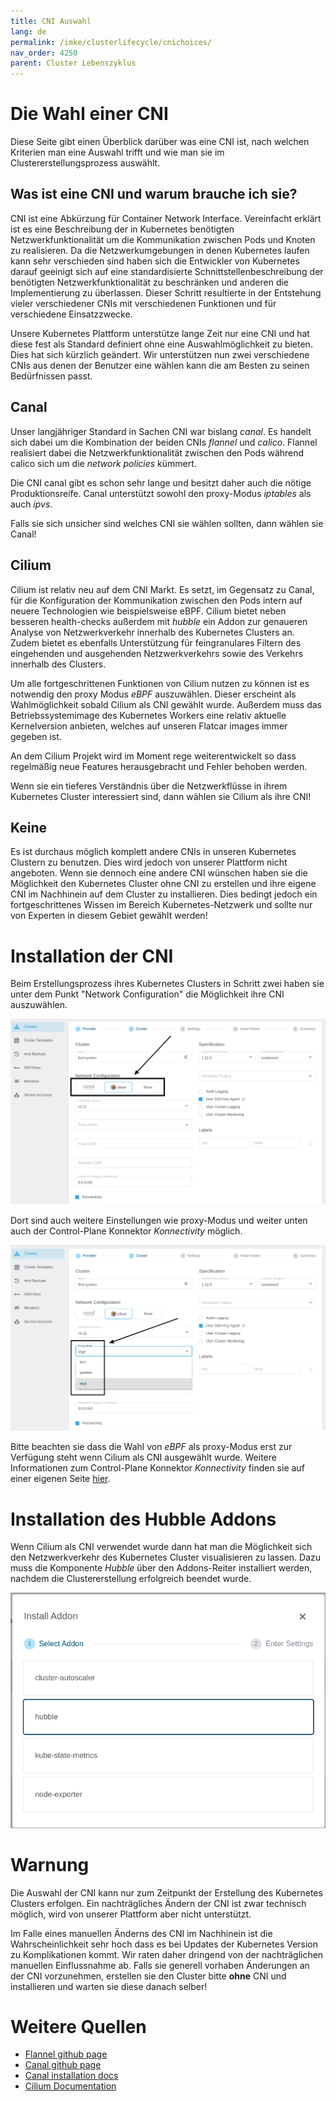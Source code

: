 ```yaml
---
title: CNI Auswahl
lang: de
permalink: /imke/clusterlifecycle/cnichoices/
nav_order: 4250
parent: Cluster Lebenszyklus
---
```


# Die Wahl einer CNI

Diese Seite gibt einen Überblick darüber was eine CNI ist, nach welchen Kriterien man eine Auswahl trifft
und wie man sie im Clustererstellungsprozess auswählt.


## Was ist eine CNI und warum brauche ich sie?

CNI ist eine Abkürzung für Container Network Interface. Vereinfacht erklärt ist es eine Beschreibung der
in Kubernetes benötigten Netzwerkfunktionalität um die Kommunikation zwischen Pods und Knoten zu realisieren.
Da die Netzwerkumgebungen in denen Kubernetes laufen kann sehr verschieden sind haben sich die Entwickler
von Kubernetes darauf geeinigt sich auf eine standardisierte Schnittstellenbeschreibung der benötigten
Netzwerkfunktionalität zu beschränken und anderen die Implementierung zu überlassen. Dieser Schritt
resultierte in der Entstehung vieler verschiedener CNIs mit verschiedenen Funktionen und für verschiedene
Einsatzzwecke.

Unsere Kubernetes Plattform unterstütze lange Zeit nur eine CNI und hat diese fest als Standard definiert
ohne eine Auswahlmöglichkeit zu bieten. Dies hat sich kürzlich geändert. Wir unterstützen nun zwei
verschiedene CNIs aus denen der Benutzer eine wählen kann die am Besten zu seinen Bedürfnissen passt.


## Canal

Unser langjähriger Standard in Sachen CNI war bislang *canal*. Es handelt sich dabei um die Kombination
der beiden CNIs *flannel* und *calico*. Flannel realisiert dabei die Netzwerkfunktionalität zwischen den
Pods während calico sich um die *network policies* kümmert.

Die CNI canal gibt es schon sehr lange und besitzt daher auch die nötige Produktionsreife.
Canal unterstützt sowohl den proxy-Modus *iptables* als auch *ipvs*.

Falls sie sich unsicher sind welches CNI sie wählen sollten, dann wählen sie Canal!


## Cilium

Cilium ist relativ neu auf dem CNI Markt. Es setzt, im Gegensatz zu Canal, für die Konfiguration der
Kommunikation zwischen den Pods intern auf neuere Technologien wie beispielsweise eBPF. Cilium bietet neben
besseren health-checks außerdem mit *hubble* ein Addon zur genaueren Analyse von Netzwerkverkehr innerhalb
des Kubernetes Clusters an. Zudem bietet es ebenfalls Unterstützung für feingranulares Filtern des eingehenden
und ausgehenden Netzwerkverkehrs sowie des Verkehrs innerhalb des Clusters.

Um alle fortgeschrittenen Funktionen von Cilium nutzen zu können ist es notwendig den proxy Modus
*eBPF* auszuwählen. Dieser erscheint als Wahlmöglichkeit sobald Cilium als CNI gewählt wurde.
Außerdem muss das Betriebssystemimage des Kubernetes Workers eine relativ aktuelle Kernelversion anbieten,
welches auf unseren Flatcar images immer gegeben ist.

An dem Cilium Projekt wird im Moment rege weiterentwickelt so dass regelmäßig neue Features herausgebracht
und Fehler behoben werden.

Wenn sie ein tieferes Verständnis über die Netzwerkflüsse in ihrem Kubernetes Cluster interessiert sind,
dann wählen sie Cilium als ihre CNI!


## Keine

Es ist durchaus möglich komplett andere CNIs in unseren Kubernetes Clustern zu benutzen. Dies wird jedoch
von unserer Plattform nicht angeboten. Wenn sie dennoch eine andere CNI wünschen haben sie die Möglichkeit
den Kubernetes Cluster ohne CNI zu erstellen und ihre eigene CNI im Nachhinein auf dem Cluster zu installieren.
Dies bedingt jedoch ein fortgeschrittenes Wissen im Bereich Kubernetes-Netzwerk und sollte nur von Experten
in diesem Gebiet gewählt werden!


# Installation der CNI

Beim Erstellungsprozess ihres Kubernetes Clusters in Schritt zwei haben sie unter dem Punkt "Network
Configuration" die Möglichkeit ihre CNI auszuwählen. 

![choose CNI](choosing_cni.png)

Dort sind auch weitere Einstellungen wie proxy-Modus und weiter unten auch der Control-Plane Konnektor
*Konnectivity* möglich.

![choose proxy](choosing_proxy_mode.png)

Bitte beachten sie dass die Wahl von *eBPF* als proxy-Modus erst zur Verfügung steht wenn Cilium als
CNI ausgewählt wurde. Weitere Informationen zum Control-Plane Konnektor *Konnectivity* finden sie auf
einer eigenen Seite [hier](/imke/clusterlifecycle/controlplaneconnector).

# Installation des Hubble Addons

Wenn Cilium als CNI verwendet wurde dann hat man die Möglichkeit sich den Netzwerkverkehr des
Kubernetes Cluster visualisieren zu lassen. Dazu muss die Komponente *Hubble* über den Addons-Reiter
installiert werden, nachdem die Clustererstellung erfolgreich beendet wurde.

![install hubble](installing_hubble_addon.png)



# Warnung

Die Auswahl der CNI kann nur zum Zeitpunkt der Erstellung des Kubernetes Clusters erfolgen. Ein nachträgliches
Ändern der CNI ist zwar technisch möglich, wird von unserer Plattform aber nicht unterstützt.

Im Falle eines manuellen Änderns des CNI im Nachhinein ist die Wahrscheinlichkeit sehr hoch dass es bei Updates
der Kubernetes Version zu Komplikationen kommt. Wir raten daher dringend von der nachträglichen manuellen
Einflussnahme ab. Falls sie generell vorhaben Änderungen an der CNI vorzunehmen, erstellen sie den Cluster
bitte **ohne** CNI und installieren und warten sie diese danach selber!


# Weitere Quellen

* [Flannel github page](https://github.com/flannel-io/flannel)
* [Canal github page](https://github.com/projectcalico/canal)
* [Canal installation docs](https://projectcalico.docs.tigera.io/getting-started/kubernetes/flannel/flannel)
* [Cilium Documentation](https://docs.cilium.io/de/stable/)
